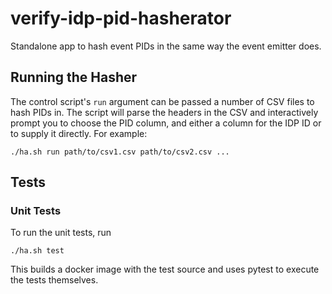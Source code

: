 # verify-idp-pid-hasherator

Standalone app to hash event PIDs in the same way the event emitter does.

## Running the Hasher

The control script's `run` argument can be passed a number of CSV files to hash PIDs in.
The script will parse the headers in the CSV and interactively prompt you to choose the PID column, and either a column for the IDP ID or to supply it directly.
For example:

```
./ha.sh run path/to/csv1.csv path/to/csv2.csv ...
```

## Tests

### Unit Tests

To run the unit tests, run

```
./ha.sh test
```

This builds a docker image with the test source and uses pytest to execute the tests themselves.

